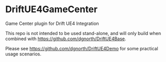 # DriftUE4GameCenter
Game Center plugin for Drift UE4 Integration

This repo is not intended to be used stand-alone, and will only build when combined with https://github.com/dgnorth/DriftUE4Base.

Please see https://github.com/dgnorth/DriftUE4Demo for some practical usage scenarios.
